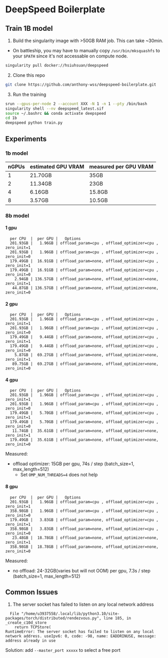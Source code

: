 # DeepSpeed Boilerplate

## Train 1B model

1. Build the singularity image with >50GB RAM job. This can take ~30min.
- On battleship, you may have to manually copy `/usr/bin/mksquashfs` to your `$PATH` since it's not accessable on compute node.

```bash
singularity pull docker://hsiuhsuan/deepspeed
```

2. Clone this repo
```bash
git clone https://github.com/anthony-wss/deepspeed-boilerplate.git
```

3. Run the training
```bash
srun --gpus-per-node 2 --account XXX -N 1 -n 1 --pty /bin/bash
singularity shell --nv deepspeed_latest.sif
source ~/.bashrc && conda activate deepspeed
cd 1b
deepspeed python train.py
```

## Experiments

### 1b model

| nGPUs | estimated GPU VRAM | measured per GPU VRAM |
|-------|----------|----------|
| 1 | 21.70GB | 35GB   |
| 2 | 11.34GB | 23GB   |
| 4 | 6.16GB | 15.8GB |
| 8 | 3.57GB | 10.5GB |

### 8b model

#### 1 gpu

```
  per CPU  |  per GPU |   Options
  201.93GB |   1.96GB | offload_param=cpu , offload_optimizer=cpu , zero_init=1
  201.93GB |   1.96GB | offload_param=cpu , offload_optimizer=cpu , zero_init=0
  179.49GB |  16.91GB | offload_param=none, offload_optimizer=cpu , zero_init=1
  179.49GB |  16.91GB | offload_param=none, offload_optimizer=cpu , zero_init=0
    2.94GB | 136.57GB | offload_param=none, offload_optimizer=none, zero_init=1
   44.87GB | 136.57GB | offload_param=none, offload_optimizer=none, zero_init=0
```

#### 2 gpu

```
  per CPU  |  per GPU |   Options
  201.93GB |   1.96GB | offload_param=cpu , offload_optimizer=cpu , zero_init=1
  201.93GB |   1.96GB | offload_param=cpu , offload_optimizer=cpu , zero_init=0
  179.49GB |   9.44GB | offload_param=none, offload_optimizer=cpu , zero_init=1
  179.49GB |   9.44GB | offload_param=none, offload_optimizer=cpu , zero_init=0
    5.87GB |  69.27GB | offload_param=none, offload_optimizer=none, zero_init=1
   89.75GB |  69.27GB | offload_param=none, offload_optimizer=none, zero_init=0
```

#### 4 gpu

```
  per CPU  |  per GPU |   Options
  201.93GB |   1.96GB | offload_param=cpu , offload_optimizer=cpu , zero_init=1
  201.93GB |   1.96GB | offload_param=cpu , offload_optimizer=cpu , zero_init=0
  179.49GB |   5.70GB | offload_param=none, offload_optimizer=cpu , zero_init=1
  179.49GB |   5.70GB | offload_param=none, offload_optimizer=cpu , zero_init=0
   11.74GB |  35.61GB | offload_param=none, offload_optimizer=none, zero_init=1
  179.49GB |  35.61GB | offload_param=none, offload_optimizer=none, zero_init=0
```

Measured:
- offload optimizer: 15GB per gpu, 74s / step (batch_size=1, max_length=512)
    - Set `OMP_NUM_THREADS=4` does not help

#### 8 gpu

```
  per CPU  |  per GPU |   Options
  201.93GB |   1.96GB | offload_param=cpu , offload_optimizer=cpu , zero_init=1
  358.98GB |   1.96GB | offload_param=cpu , offload_optimizer=cpu , zero_init=0
  179.49GB |   3.83GB | offload_param=none, offload_optimizer=cpu , zero_init=1
  358.98GB |   3.83GB | offload_param=none, offload_optimizer=cpu , zero_init=0
   23.48GB |  18.78GB | offload_param=none, offload_optimizer=none, zero_init=1
  358.98GB |  18.78GB | offload_param=none, offload_optimizer=none, zero_init=0
```

Measured:
- no offload: 24-32GB(varies but will not OOM) per gpu, 7.3s / step (batch_size=1, max_length=512)

## Common Issues

1. The server socket has failed to listen on any local network address

```
  File "/home/u3937558/.local/lib/python3.10/site-packages/torch/distributed/rendezvous.py", line 185, in _create_c10d_store
    return TCPStore(
RuntimeError: The server socket has failed to listen on any local network address. useIpv6: 0, code: -98, name: EADDRINUSE, message: address already in use
```

Solution: add `--master_port xxxxx` to select a free port

